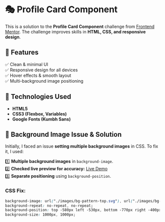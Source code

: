 # 🎭 Profile Card Component

This is a solution to the **Profile Card Component** challenge from [Frontend Mentor](https://www.frontendmentor.io). The challenge improves skills in **HTML, CSS, and responsive design**.

## 📌 Features

✅ Clean & minimal UI  
✅ Responsive design for all devices  
✅ Hover effects & smooth layout  
✅ Multi-background image positioning  

## 🚀 Technologies Used

- **HTML5**
- **CSS3 (Flexbox, Variables)**
- **Google Fonts (Kumbh Sans)**

## 🎨 Background Image Issue & Solution

Initially, I faced an issue **setting multiple background images** in CSS. To fix it, I used:  

1️⃣ **Multiple background images** in `background-image`.  
2️⃣ **Checked live preview for accuracy:** [Live Demo](https://asia272.github.io/Frontend-Mentor/newbie/profile-card-component-main/)  
3️⃣ **Separate positioning** using `background-position`.  

### **CSS Fix:**
```css
background-image: url("./images/bg-pattern-top.svg"), url("./images/bg-pattern-bottom.svg");
background-repeat: no-repeat, no-repeat;
background-position: top -580px left -530px, bottom -770px right -400px;
background-size: 1000px, 1000px;
